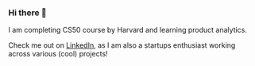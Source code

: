 ### Hi there 👋

I am completing CS50 course by Harvard and learning product analytics.

Check me out on [LinkedIn](https://www.linkedin.com/in/annasafonova/), as I am also a startups enthusiast working across various (cool) projects!

<!--
**safann/safann** is a ✨ _special_ ✨ repository because its `README.md` (this file) appears on your GitHub profile.

Here are some ideas to get you started:

- 🔭 I’m currently working on ...
- 🌱 I’m currently learning ...
- 👯 I’m looking to collaborate on ...
- 🤔 I’m looking for help with ...
- 💬 Ask me about ...
- 📫 How to reach me: ...
- 😄 Pronouns: ...
- ⚡ Fun fact: ...
-->
